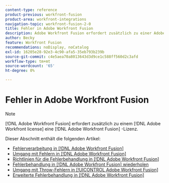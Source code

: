 ```yaml
---
content-type: reference
product-previous: workfront-fusion
product-area: workfront-integrations
navigation-topic: workfront-fusion-2-0
title: Fehler in Adobe Workfront Fusion
description: Adobe Workfront Fusion erfordert zusätzlich zu einer Adobe Workfront-Lizenz eine Adobe Workfront Fusion-Lizenz.
author: Becky
feature: Workfront Fusion
recommendations: noDisplay, noCatalog
exl-id: 16205e28-92e3-4c90-afa5-35eb793b239b
source-git-commit: c4e5aea70a8013643d3d9ce1c588ff560d2c3afd
workflow-type: tm+mt
source-wordcount: '65'
ht-degree: 0%

---
```


# Fehler in Adobe Workfront Fusion

>[!NOTE]
>
>[!DNL Adobe Workfront Fusion] erfordert zusätzlich zu einem [!DNL Adobe Workfront license] eine [!DNL Adobe Workfront Fusion] -Lizenz.

Dieser Abschnitt enthält die folgenden Artikel:

* [Fehlerverarbeitung in [!DNL Adobe Workfront Fusion]](../../workfront-fusion/errors/error-processing.md)
* [Umgang mit Fehlern in [!DNL Adobe Workfront Fusion]](../../workfront-fusion/errors/error-handling.md)
* [Richtlinien für die Fehlerbehandlung in [!DNL Adobe Workfront Fusion]](../../workfront-fusion/errors/directives-for-error-handling.md)
* [Fehlerbehandlung in [!DNL Adobe Workfront Fusion] wiederholen](../../workfront-fusion/errors/retry.md)
* [Umgang mit Throw-Fehlern in [!UICONTROL Adobe Workfront Fusion]](../../workfront-fusion/errors/throw.md)
* [Erweiterte Fehlerbehandlung in [!DNL Adobe Workfront Fusion]](../../workfront-fusion/errors/advanced-error-handling.md)
